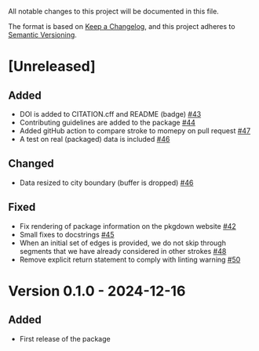 All notable changes to this project will be documented in this file.

The format is based on [Keep a Changelog](https://keepachangelog.com/en/1.1.0/),
and this project adheres to [Semantic Versioning](https://semver.org/spec/v2.0.0.html).

# [Unreleased]

## Added

- DOI is added to CITATION.cff and README (badge) [#43](https://github.com/CityRiverSpaces/rcoins/pull/43)
- Contributing guidelines are added to the package [#44](https://github.com/CityRiverSpaces/rcoins/pull/44)
- Added gitHub action to compare stroke to momepy on pull request [#47](https://github.com/CityRiverSpaces/rcoins/pull/47)
- A test on real (packaged) data is included [#46](https://github.com/CityRiverSpaces/rcoins/pull/46)

## Changed

- Data resized to city boundary (buffer is dropped) [#46](https://github.com/CityRiverSpaces/rcoins/pull/46)

## Fixed

- Fix rendering of package information on the pkgdown website [#42](https://github.com/CityRiverSpaces/rcoins/pull/42)
- Small fixes to docstrings [#45](https://github.com/CityRiverSpaces/rcoins/pull/45)
- When an initial set of edges is provided, we do not skip  through segments that we have already considered in other strokes [#48](https://github.com/CityRiverSpaces/rcoins/pull/48)
- Remove explicit return statement to comply with linting warning [#50](https://github.com/CityRiverSpaces/rcoins/pull/50)

# Version 0.1.0 - 2024-12-16

## Added

- First release of the package
